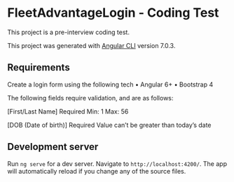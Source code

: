 # FleetAdvantageLogin - Coding Test

This project is a pre-interview coding test. 

This project was generated with [Angular CLI](https://github.com/angular/angular-cli) version 7.0.3.

## Requirements

Create a login form using the following tech
•	Angular 6+
•	Bootstrap 4
 
The following fields require validation, and are as follows:

[First/Last Name] 
Required
Min: 1
Max: 56

[DOB (Date of birth)]
Required
Value can’t be greater than today’s date


## Development server

Run `ng serve` for a dev server. Navigate to `http://localhost:4200/`. The app will automatically reload if you change any of the source files.

